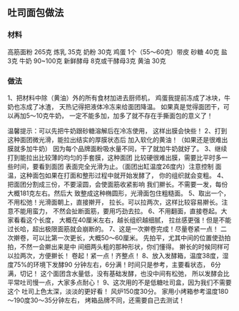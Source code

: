## 吐司面包做法
### 材料
高筋面粉	265克
炼乳	35克
奶粉	30克
鸡蛋	1个（55～60克）带皮
砂糖	40克
盐	3克
牛奶	90~100克
新鲜酵母	8克或干酵母3克
黄油	30克

### 做法 
1、把材料中除（黄油）外的所有食材加进去厨师机，
鸡蛋我提前冻成了冰块，牛奶也冻成了冰渣，
天热记得把液体冷冻来给面团降温。
如果真是觉得面团干，可以再加5～10克牛奶，
一定不能多加，加多了就不存在手撕面包的意义了！

温馨提示：可以先把牛奶跟砂糖溶解后在冷冻使用，
这样出膜会快些！
2、打到这种面团微光滑，能拉出结实的厚膜状态后
加入软化的黄油！（如果还是很难出膜就多加牛奶）
因为每个品牌面粉吸水量不同，干了就加牛奶就好了。
3、继续打到能拉出比较薄的均匀的手套膜，这种面团
比较硬很难出膜，需要比平时多一些时间，要看到面团
表面完全光滑为止。（面团出缸温度26度内）注意控制
面温，这种面包如果在打面和整形过程中就开始发酵了，
你的组织就会变粗。
4、把面团分割成三份，不要滚圆，会使面筋收紧影响
我们擀长。不需要一发，每份大概181克左右。然后大
致整成这种椭圆形，光滑面包住粗糙面。
5、取出一个，不用松弛！光滑面朝上，直接擀开，
拉长。可以拉两次，这样比较容易擀长。注意不能用蛮力，
不然会扯断面筋，要用巧劲去拉。
6、不用翻面，直接卷起。大家看看这个长度，
大概在40厘米左右，越长组织越细腻，
拉丝感更强！但是不能过长哈，超出极限面筋就会崩断的。
7、这是一次擀卷完成！尽量卷紧一点！
二次擀卷，可以比第一次更长，大概50～60厘米。
先拍平，尤其中间的位置使劲拍拍，不然一会擀出来是中
间细两头粗的那种形状，你们懂得。
擀长的时候同样可以拉两次，方便擀长！
卷起！紧一点！齐整点！
8、放入发酵箱，温度38度，湿度75%的环境下发酵90
分钟左右，6分满！时间只是参考，主要看状态，
6分满，切记！
这个面团含水量低，没有基础发酵，也没中间有松弛，
所以发酵会比平常吐司慢一点，大家多点耐心！
9、这次用的不是低糖吐司盒，因为我们不需要这个
吐司上色太深，淡淡的更好看！
风炉150度30分。
家用小烤箱参考温度180～190度30～35分钟左右，
烤箱品牌不同，还需要自己去测试！
 
